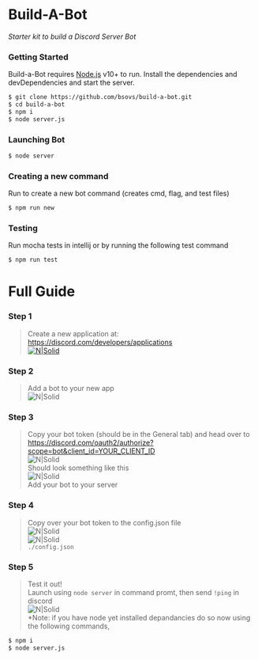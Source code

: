 # Build-A-Bot
*Starter kit to build a Discord Server Bot*

### Getting Started

Build-a-Bot requires [Node.js](https://nodejs.org/) v10+ to run.
Install the dependencies and devDependencies and start the server.

```sh
$ git clone https://github.com/bsovs/build-a-bot.git
$ cd build-a-bot
$ npm i
$ node server.js
```
### Launching Bot
```sh
$ node server
```

### Creating a new command
Run to create a new bot command (creates cmd, flag, and test files)
```sh
$ npm run new
```

### Testing
Run mocha tests in intellij or by running the following test command
```sh
$ npm run test
```

# Full Guide
### Step 1
> Create a new application at: \
> https://discord.com/developers/applications \
> [![N|Solid](https://cdn.discordapp.com/attachments/766804341439856673/774813483488641074/unknown.png)](https://discord.com/developers/applications)
### Step 2
> Add a bot to your new app \
> ![N|Solid](https://cdn.discordapp.com/attachments/766804341439856673/774814312781840394/unknown.png)
### Step 3
> Copy your bot token (should be in the General tab) and head over to \
> https://discord.com/oauth2/authorize?scope=bot&client_id=YOUR_CLIENT_ID \
> ![N|Solid](https://cdn.discordapp.com/attachments/766804341439856673/774815879317159956/unknown.png) \
> Should look something like this\
> ![N|Solid](https://cdn.discordapp.com/attachments/766804341439856673/774815592581431357/unknown.png) \
> Add your bot to your server
### Step 4
> Copy over your bot token to the config.json file \
> ![N|Solid](https://cdn.discordapp.com/attachments/766804341439856673/774814817156071434/unknown.png) \
> ![N|Solid](https://cdn.discordapp.com/attachments/766804341439856673/774816681242525776/unknown.png) \
> `./config.json`
### Step 5
> Test it out!  \
> Launch using ```node server``` in command promt, then send `!ping` in discord \
> ![N|Solid](https://cdn.discordapp.com/attachments/766804341439856673/774818702004322304/unknown.png) \
> *Note: if you have node yet installed depandancies do so now using the following commands,
```sh
$ npm i
$ node server.js
```
